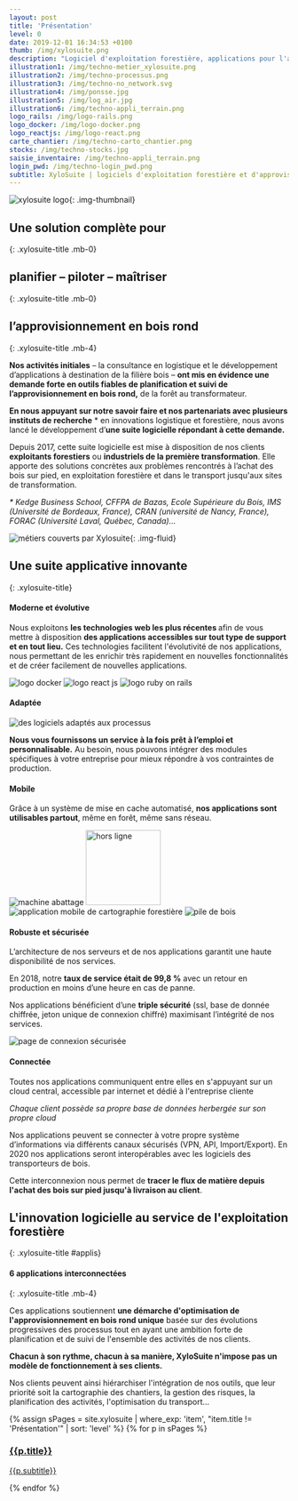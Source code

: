 ```yaml
---
layout: post
title: 'Présentation'
level: 0
date: 2019-12-01 16:34:53 +0100
thumb: /img/xylosuite.png
description: "Logiciel d'exploitation forestière, applications pour l'approvisionnement en bois"
illustration1: /img/techno-metier_xylosuite.png
illustration2: /img/techno-processus.png
illustration3: /img/techno-no_network.svg
illustration4: /img/ponsse.jpg
illustration5: /img/log_air.jpg
illustration6: /img/techno-appli_terrain.png
logo_rails: /img/logo-rails.png
logo_docker: /img/logo-docker.png
logo_reactjs: /img/logo-react.png
carte_chantier: /img/techno-carto_chantier.png
stocks: /img/techno-stocks.jpg
saisie_inventaire: /img/techno-appli_terrain.png
login_pwd: /img/techno-login_pwd.png
subtitle: XyloSuite | logiciels d'exploitation forestière et d'approvisionnement en bois
---
```


![xylosuite logo]({{page.thumb}}){: .img-thumbnail}

## Une solution complète pour
{: .xylosuite-title .mb-0}
## **planifier – piloter – maîtriser**
{: .xylosuite-title .mb-0}
## l’approvisionnement en bois rond
{: .xylosuite-title .mb-4}

<div itemscope itemtype="http://schema.org/WebApplication" class="jumbotron py-2">
  <div itemprop="about">
    <p class="">
      <strong>Nos activités initiales</strong> – la consultance en logistique et le développement d’applications à destination de la filière bois – <strong>ont mis en évidence une demande forte en outils fiables de planification et suivi de l’approvisionnement en bois rond,</strong> de la forêt au transformateur.
    </p>
  </div>
  <div>
    <p>
    <strong>En nous appuyant sur notre savoir faire et nos partenariats avec plusieurs instituts de recherche</strong> * en innovations logistique et forestière, nous avons lancé le développement d’<strong>une suite logicielle répondant à cette demande.</strong>
    </p> 
  </div>
  <div itemprop="abstract">
    <p class="lead">
      Depuis 2017, cette suite logicielle est mise à disposition de nos clients <strong>exploitants forestiers</strong> ou <strong>industriels de la première transformation</strong>. Elle apporte des solutions concrètes aux problèmes rencontrés à l’achat des bois sur pied, en exploitation forestière et dans le transport jusqu'aux sites de transformation.
    </p>
  </div>
  <div>
    <p>
      <i class="fas fa-flask mr-2"></i><em>* Kedge Business School, CFFPA de Bazas, Ecole Supérieure du Bois, IMS (Université de Bordeaux, France), CRAN (université de Nancy, France), FORAC (Université Laval, Québec, Canada)...</em>
    </p>
  </div>
</div>

![métiers couverts par Xylosuite]({{page.illustration1}}){: .img-fluid}

## Une suite applicative innovante
{: .xylosuite-title}

<div class="jumbotron py-4">
  <h4 class="xylosuite-title"><i class="fas fa-redo-alt mr-2"></i>Moderne et évolutive</h4>
  <p>
    Nous exploitons <strong>les technologies web les plus récentes </strong>afin de vous mettre à disposition <strong>des applications accessibles sur tout type de support et en tout lieu.</strong>
    Ces technologies facilitent l'évolutivité de nos applications, nous permettant de les enrichir très rapidement en nouvelles fonctionnalités et de créer facilement de nouvelles applications.
  </p>
  <p class="d-flex justify-content-around flex-wrap mt-3" >
    <img src="{{page.logo_docker}}" alt="logo docker" class="img-logo-xl m-2" >
    <img src="{{page.logo_reactjs}}" alt="logo react js" class="img-logo-xl m-2" >
    <img src="{{page.logo_rails}}" alt="logo ruby on rails" class="img-logo-xl m-2" >
  </p>
</div>

<div class="jumbotron py-4">
  <h4 class="xylosuite-title"><i class="fas fa-hard-hat mr-2"></i>Adaptée</h4>
  <div class="container p-0">
    <div class="row">
       <div class="col-sm-12 col-md-6 mb-2"> 
        <img src="{{page.illustration2}}" alt="des logiciels adaptés aux processus" class=".img-fluid w-100" >
      </div>
      <div class="col-sm-12 col-md-6"> 
        <p>
          <strong>Nous vous fournissons un service à la fois prêt à l’emploi et personnalisable.</strong>
          Au besoin, nous pouvons intégrer des modules spécifiques à votre entreprise pour mieux répondre à vos contraintes de production.
        </p>
      </div>
    </div>
  </div>
  
</div>

<div class="jumbotron py-4">
  <h4 class="xylosuite-title"><i class="fas fa-mobile-alt mr-2"></i>Mobile</h4>
  <p>
    Grâce à un système de mise en cache automatisé, <strong>nos applications sont utilisables partout</strong>, même en forêt, même sans réseau.
  </p>
  <p class="d-flex justify-content-around flex-wrap mt-3">
    <img src="{{page.illustration4}}" alt="machine abattage" class="img-fluid h-100 m-2" style="max-height: 135px;" >
    <img src="{{page.illustration3}}" alt="hors ligne" class="img-fluid m-2" style="height: 135px;">
    <img 
      src="{{page.illustration6}}"
      alt="application mobile de cartographie forestière" 
      class="img-fluid h-100 m-2" 
      style="max-height: 135px;"
      >
    <img src="{{page.illustration5}}" alt="pile de bois" class="img-fluid h-100 m-2" style="max-height: 135px;">
  </p>
</div>

<div class="jumbotron py-4">
  <h4 class="xylosuite-title"><i class="fas fa-lock mr-2"></i>Robuste et sécurisée</h4>
  <div class="container p-0">
    <div class="row">
      <div class="col-sm-12 col-md-8"> 
        <p>
          L’architecture de nos serveurs et de nos applications garantit une haute disponibilité de nos services.
        </p>
        <p>      
          En 2018, notre <strong>taux de service était de 99,8 %</strong> avec un retour en production en moins d’une heure en cas de panne.
        </p>
        <p>
          Nos applications bénéficient d’une <strong>triple sécurité</strong> (ssl, base de donnée chiffrée, jeton unique de connexion chiffré) maximisant l’intégrité de nos services.
        </p>
      </div>
      <div class="col-sm-12 col-md-4 mb-2"> 
        <img src="{{page.login_pwd}}" alt="page de connexion sécurisée" class="img-fluid">
      </div>
    </div>
  </div>
</div>

<div class="jumbotron py-4">
  <h4 class="xylosuite-title"><i class="fas fa-globe mr-2"></i>Connectée</h4>
  <p class="lead mb-1">
    Toutes nos applications communiquent entre elles en s'appuyant sur un cloud central, accessible par internet et dédié à l'entreprise cliente 
  </p><p>
    <em>Chaque client possède sa propre base de données herbergée sur son propre cloud</em>
  </p><p>
    Nos applications peuvent se connecter à votre propre système d’informations via différents canaux sécurisés (VPN, API, Import/Export).
    En 2020 nos applications seront interopérables avec les logiciels des transporteurs de bois.
  </p><p>
    Cette interconnexion nous permet de <strong>tracer le flux de matière depuis l'achat des bois sur pied jusqu'à livraison au client</strong>.  
  </p>
</div>

## L'innovation logicielle au service de l'exploitation forestière
{: .xylosuite-title #applis}

#### 6 applications interconnectées
{: .xylosuite-title .mb-4}

<div class="jumbotron py-4">
  <p class="lead mb-0">
    Ces applications soutiennent <strong>une démarche d'optimisation de l'approvisionnement en bois rond unique</strong> basée sur des évolutions progressives des processus tout en ayant une ambition forte de planification et de suivi de l'ensemble des activités de nos clients. 
  </p>
  <p class="lead">
    <strong>Chacun à son rythme, chacun à sa manière, XyloSuite n'impose pas un modèle de fonctionnement à ses clients.</strong>
  </p>
  <p>
    Nos clients peuvent ainsi hiérarchiser l'intégration de nos outils, que leur priorité soit la cartographie des chantiers, la gestion des risques, la planification des activités, l'optimisation du transport...
  </p>
  <div>
      {% assign sPages = site.xylosuite | where_exp: 'item', "item.title != 'Présentation'" | sort: 'level' %}
      {% for p in sPages %}
        <div class="m-2">
          <a href="{{ p.url | prepend: site.baseurl }}" class="text-dark">
            <div class="py-2">
              <h3 class="xylosuite-title mb-0 pb-0"><i class="fas fa-chevron-right mr-1"></i> {{p.title}}</h3>
              <p class="p-0 m-0">{{p.subtitle}}</p>
            </div>            
          </a>
        </div>
      {% endfor %}
  </div>
</div>
